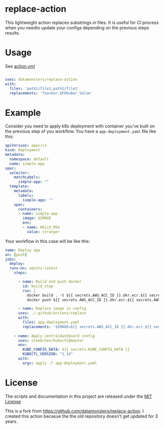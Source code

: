 # replace-action

This lightweight action replaces substrings in files. It is useful for CI process when you needto update your configs depending on the previous steps results.

# Usage

See [action.yml](action.yml)

```yaml

uses: datamonsters/replace-action
with:
  files: 'path1/file1,path2/file2'
  replacements: 'foo=bar,$FOO=Bar_Value'
```

# Example

Consider you need to apply k8s deployment with container you've built on the previous step of you workflow.
You have a `app-deployment.yaml` file like this:
```yaml
apiVersion: apps/v1
kind: Deployment
metadata:
  namespace: default
  name: simple-app
spec:
  selector:
    matchLabels:
      simple-app: ""
  template:
    metadata:
      labels:
        simple-app: ""
    spec:
      containers:
      - name: simple-app
        image: $IMAGE
        env:
        - name: HELLO_MSG
          value: stranger
```
Your workflow in this case will be like this:
```yaml
name: Deploy app
on: [push]
jobs:
  deploy:
  runs-on: ubuntu-latest
    steps:

      - name: Build and push docker
        id: build_step
        run: |
          docker build . -t ${{ secrets.AWS_ACC_ID }}.dkr.ecr.${{ secrets.AWS_REGION }}.amazonaws.com/demo:${{ github.sha }}
          docker push ${{ secrets.AWS_ACC_ID }}.dkr.ecr.${{ secrets.AWS_REGION }}.amazonaws.com/demo:${{ github.sha }}

      - name: Replace image in config
      uses: ./.github/actions/replace
      with:
        files: app-deployment.yaml
        replacements: '$IMAGE=${{ secrets.AWS_ACC_ID }}.dkr.ecr.${{ secrets.AWS_REGION }}.amazonaws.com/demo:${{ github.sha }}'
    
    - name: Apply centraldashboard config
      uses: steebchen/kubectl@master
      env:
        KUBE_CONFIG_DATA: ${{ secrets.KUBE_CONFIG_DATA }}
        KUBECTL_VERSION: "1.14"
      with:
        args: apply -f app-deployment.yaml

```

# License

The scripts and documentation in this project are released under the [MIT License](LICENSE) 

This is a fork from https://github.com/datamonsters/replace-action.
I created this action becasue the the old repository doesn't get updated for 3 years.
